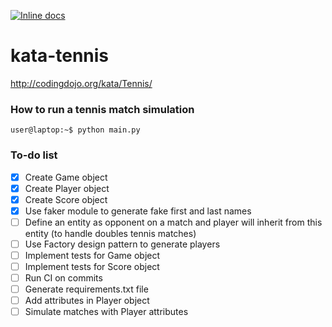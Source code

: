 [![Inline docs](https://travis-ci.com/yoyocm/kata-tennis.svg?branch=master)](https://travis-ci.com/yoyocm/kata-tennis.svg?branch=master)

# kata-tennis
http://codingdojo.org/kata/Tennis/

### How to run a tennis match simulation
```console
user@laptop:~$ python main.py
```


### To-do list

- [x] Create Game object
- [x] Create Player object
- [x] Create Score object
- [x] Use faker module to generate fake first and last names
- [ ] Define an entity as opponent on a match and player will inherit from this entity (to handle doubles tennis matches)
- [ ] Use Factory design pattern to generate players
- [ ] Implement tests for Game object
- [ ] Implement tests for Score object
- [ ] Run CI on commits
- [ ] Generate requirements.txt file
- [ ] Add attributes in Player object
- [ ] Simulate matches with Player attributes
